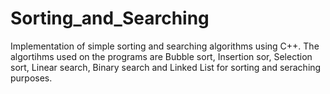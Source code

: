 # Sorting_and_Searching
Implementation of simple sorting and searching algorithms using C++.
The algortihms used on the programs are Bubble sort, Insertion sor, Selection sort, Linear search, Binary search and Linked List for sorting and seraching purposes.
